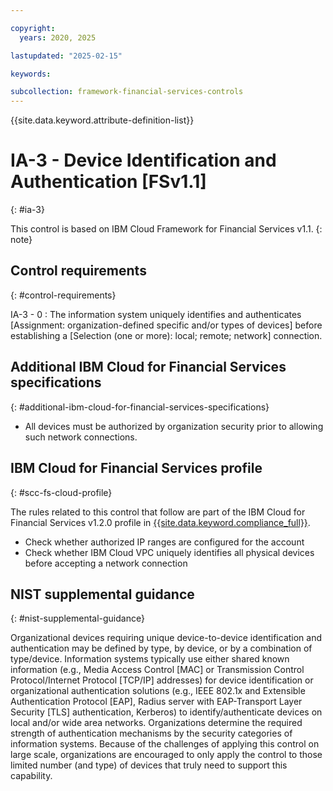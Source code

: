 ```yaml
---

copyright:
  years: 2020, 2025

lastupdated: "2025-02-15"

keywords:

subcollection: framework-financial-services-controls
---
```


{{site.data.keyword.attribute-definition-list}}

               
# IA-3 - Device Identification and Authentication [FSv1.1]
{: #ia-3}

This control is based on IBM Cloud Framework for Financial Services v1.1.
{: note}


## Control requirements
{: #control-requirements}

IA-3 - 0
    : The information system uniquely identifies and authenticates [Assignment: organization-defined specific and/or types of devices] before establishing a [Selection (one or more): local; remote; network] connection.

## Additional IBM Cloud for Financial Services specifications
{: #additional-ibm-cloud-for-financial-services-specifications}

- All devices must be authorized by organization security prior to allowing such network connections.

## IBM Cloud for Financial Services profile
{: #scc-fs-cloud-profile}

The rules related to this control that follow are part of the IBM Cloud for Financial Services v1.2.0 profile in [{{site.data.keyword.compliance_full}}](/docs/security-compliance?topic=security-compliance-getting-started).

- Check whether authorized IP ranges are configured for the account 
- Check whether IBM Cloud VPC uniquely identifies all physical devices before accepting a network connection

## NIST supplemental guidance
{: #nist-supplemental-guidance}

Organizational devices requiring unique device-to-device identification and authentication may be defined by type, by device, or by a combination of type/device. Information systems typically use either shared known information (e.g., Media Access Control [MAC] or Transmission Control Protocol/Internet Protocol [TCP/IP] addresses) for device identification or organizational authentication solutions (e.g., IEEE 802.1x and Extensible Authentication Protocol [EAP], Radius server with EAP-Transport Layer Security [TLS] authentication, Kerberos) to identify/authenticate devices on local and/or wide area networks. Organizations determine the required strength of authentication mechanisms by the security categories of information systems. Because of the challenges of applying this control on large scale, organizations are encouraged to only apply the control to those limited number (and type) of devices that truly need to support this capability.





